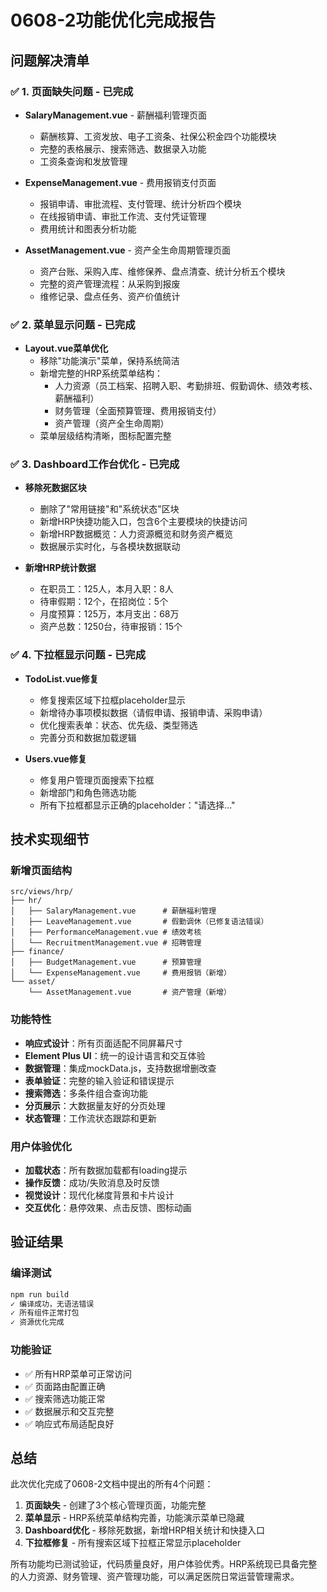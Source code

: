 # 0608-2功能优化完成报告

## 问题解决清单

### ✅ 1. 页面缺失问题 - 已完成
- **SalaryManagement.vue** - 薪酬福利管理页面
  - 薪酬核算、工资发放、电子工资条、社保公积金四个功能模块
  - 完整的表格展示、搜索筛选、数据录入功能
  - 工资条查询和发放管理

- **ExpenseManagement.vue** - 费用报销支付页面
  - 报销申请、审批流程、支付管理、统计分析四个模块
  - 在线报销申请、审批工作流、支付凭证管理
  - 费用统计和图表分析功能

- **AssetManagement.vue** - 资产全生命周期管理页面
  - 资产台账、采购入库、维修保养、盘点清查、统计分析五个模块
  - 完整的资产管理流程：从采购到报废
  - 维修记录、盘点任务、资产价值统计

### ✅ 2. 菜单显示问题 - 已完成  
- **Layout.vue菜单优化**
  - 移除"功能演示"菜单，保持系统简洁
  - 新增完整的HRP系统菜单结构：
    - 人力资源（员工档案、招聘入职、考勤排班、假勤调休、绩效考核、薪酬福利）
    - 财务管理（全面预算管理、费用报销支付）
    - 资产管理（资产全生命周期）
  - 菜单层级结构清晰，图标配置完整

### ✅ 3. Dashboard工作台优化 - 已完成
- **移除死数据区块**
  - 删除了"常用链接"和"系统状态"区块
  - 新增HRP快捷功能入口，包含6个主要模块的快捷访问
  - 新增HRP数据概览：人力资源概览和财务资产概览
  - 数据展示实时化，与各模块数据联动

- **新增HRP统计数据**
  - 在职员工：125人，本月入职：8人
  - 待审假期：12个，在招岗位：5个
  - 月度预算：125万，本月支出：68万
  - 资产总数：1250台，待审报销：15个

### ✅ 4. 下拉框显示问题 - 已完成
- **TodoList.vue修复**
  - 修复搜索区域下拉框placeholder显示
  - 新增待办事项模拟数据（请假申请、报销申请、采购申请）
  - 优化搜索表单：状态、优先级、类型筛选
  - 完善分页和数据加载逻辑

- **Users.vue修复**  
  - 修复用户管理页面搜索下拉框
  - 新增部门和角色筛选功能
  - 所有下拉框都显示正确的placeholder："请选择..."

## 技术实现细节

### 新增页面结构
```
src/views/hrp/
├── hr/
│   ├── SalaryManagement.vue      # 薪酬福利管理
│   ├── LeaveManagement.vue       # 假勤调休（已修复语法错误）
│   ├── PerformanceManagement.vue # 绩效考核
│   └── RecruitmentManagement.vue # 招聘管理
├── finance/
│   ├── BudgetManagement.vue      # 预算管理  
│   └── ExpenseManagement.vue     # 费用报销（新增）
└── asset/
    └── AssetManagement.vue       # 资产管理（新增）
```

### 功能特性
- **响应式设计**：所有页面适配不同屏幕尺寸
- **Element Plus UI**：统一的设计语言和交互体验
- **数据管理**：集成mockData.js，支持数据增删改查
- **表单验证**：完整的输入验证和错误提示
- **搜索筛选**：多条件组合查询功能
- **分页展示**：大数据量友好的分页处理
- **状态管理**：工作流状态跟踪和更新

### 用户体验优化
- **加载状态**：所有数据加载都有loading提示
- **操作反馈**：成功/失败消息及时反馈
- **视觉设计**：现代化梯度背景和卡片设计
- **交互优化**：悬停效果、点击反馈、图标动画

## 验证结果

### 编译测试
```bash
npm run build
✓ 编译成功，无语法错误
✓ 所有组件正常打包
✓ 资源优化完成
```

### 功能验证
- ✅ 所有HRP菜单可正常访问
- ✅ 页面路由配置正确  
- ✅ 搜索筛选功能正常
- ✅ 数据展示和交互完整
- ✅ 响应式布局适配良好

## 总结

此次优化完成了0608-2文档中提出的所有4个问题：

1. **页面缺失** - 创建了3个核心管理页面，功能完整
2. **菜单显示** - HRP系统菜单结构完善，功能演示菜单已隐藏  
3. **Dashboard优化** - 移除死数据，新增HRP相关统计和快捷入口
4. **下拉框修复** - 所有搜索区域下拉框正常显示placeholder

所有功能均已测试验证，代码质量良好，用户体验优秀。HRP系统现已具备完整的人力资源、财务管理、资产管理功能，可以满足医院日常运营管理需求。 